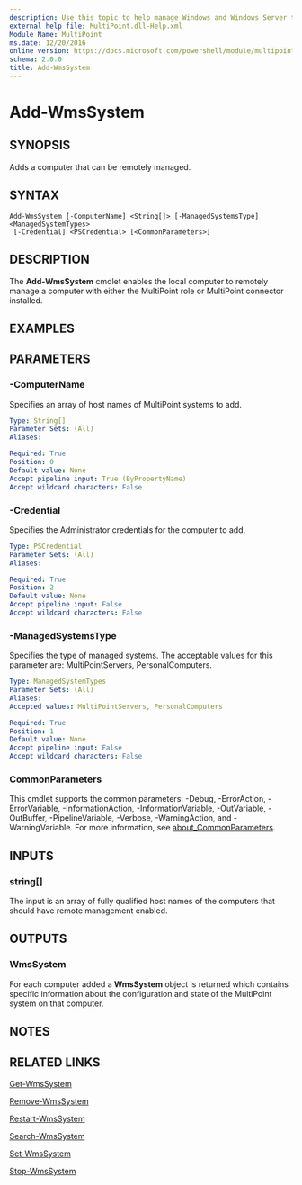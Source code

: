 ```yaml
---
description: Use this topic to help manage Windows and Windows Server technologies with Windows PowerShell.
external help file: MultiPoint.dll-Help.xml
Module Name: MultiPoint
ms.date: 12/20/2016
online version: https://docs.microsoft.com/powershell/module/multipoint/add-wmssystem?view=windowsserver2016-ps&wt.mc_id=ps-gethelp
schema: 2.0.0
title: Add-WmsSystem
---
```


# Add-WmsSystem

## SYNOPSIS
Adds a computer that can be remotely managed.

## SYNTAX

```
Add-WmsSystem [-ComputerName] <String[]> [-ManagedSystemsType] <ManagedSystemTypes>
 [-Credential] <PSCredential> [<CommonParameters>]
```

## DESCRIPTION
The **Add-WmsSystem** cmdlet enables the local computer to remotely manage a computer with either the MultiPoint role or MultiPoint connector installed.

## EXAMPLES


## PARAMETERS

### -ComputerName
Specifies an array of host names of MultiPoint systems to add.

```yaml
Type: String[]
Parameter Sets: (All)
Aliases: 

Required: True
Position: 0
Default value: None
Accept pipeline input: True (ByPropertyName)
Accept wildcard characters: False
```

### -Credential
Specifies the Administrator credentials for the computer to add.

```yaml
Type: PSCredential
Parameter Sets: (All)
Aliases: 

Required: True
Position: 2
Default value: None
Accept pipeline input: False
Accept wildcard characters: False
```

### -ManagedSystemsType
Specifies the type of managed systems.
The acceptable values for this parameter are: MultiPointServers, PersonalComputers.

```yaml
Type: ManagedSystemTypes
Parameter Sets: (All)
Aliases: 
Accepted values: MultiPointServers, PersonalComputers

Required: True
Position: 1
Default value: None
Accept pipeline input: False
Accept wildcard characters: False
```

### CommonParameters
This cmdlet supports the common parameters: -Debug, -ErrorAction, -ErrorVariable, -InformationAction, -InformationVariable, -OutVariable, -OutBuffer, -PipelineVariable, -Verbose, -WarningAction, and -WarningVariable. For more information, see [about_CommonParameters](https://go.microsoft.com/fwlink/?LinkID=113216).

## INPUTS

### string[]
The input is an array of fully qualified host names of the computers that should have remote management enabled.

## OUTPUTS

### WmsSystem
For each computer added a **WmsSystem** object is returned which contains specific information about the configuration and state of the MultiPoint system on that computer.

## NOTES

## RELATED LINKS

[Get-WmsSystem](./Get-WmsSystem.md)

[Remove-WmsSystem](./Remove-WmsSystem.md)

[Restart-WmsSystem](./Restart-WmsSystem.md)

[Search-WmsSystem](./Search-WmsSystem.md)

[Set-WmsSystem](./Set-WmsSystem.md)

[Stop-WmsSystem](./Stop-WmsSystem.md)

